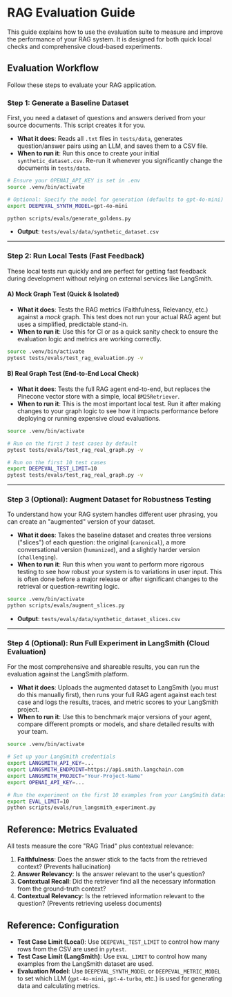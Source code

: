 # RAG Evaluation Guide

This guide explains how to use the evaluation suite to measure and improve the performance of your RAG system. It is designed for both quick local checks and comprehensive cloud-based experiments.

## Evaluation Workflow

Follow these steps to evaluate your RAG application.

### Step 1: Generate a Baseline Dataset

First, you need a dataset of questions and answers derived from your source documents. This script creates it for you.

- **What it does**: Reads all `.txt` files in `tests/data`, generates question/answer pairs using an LLM, and saves them to a CSV file.
- **When to run it**: Run this once to create your initial `synthetic_dataset.csv`. Re-run it whenever you significantly change the documents in `tests/data`.

```bash
# Ensure your OPENAI_API_KEY is set in .env
source .venv/bin/activate

# Optional: Specify the model for generation (defaults to gpt-4o-mini)
export DEEPEVAL_SYNTH_MODEL=gpt-4o-mini

python scripts/evals/generate_goldens.py
```

- **Output**: `tests/evals/data/synthetic_dataset.csv`

---

### Step 2: Run Local Tests (Fast Feedback)

These local tests run quickly and are perfect for getting fast feedback during development without relying on external services like LangSmith.

#### A) Mock Graph Test (Quick & Isolated)

- **What it does**: Tests the RAG metrics (Faithfulness, Relevancy, etc.) against a _mock_ graph. This test does not run your actual RAG agent but uses a simplified, predictable stand-in.
- **When to run it**: Use this for CI or as a quick sanity check to ensure the evaluation logic and metrics are working correctly.

```bash
source .venv/bin/activate
pytest tests/evals/test_rag_evaluation.py -v
```

#### B) Real Graph Test (End-to-End Local Check)

- **What it does**: Tests the full RAG agent end-to-end, but replaces the Pinecone vector store with a simple, local `BM25Retriever`.
- **When to run it**: This is the most important local test. Run it after making changes to your graph logic to see how it impacts performance before deploying or running expensive cloud evaluations.

```bash
source .venv/bin/activate

# Run on the first 3 test cases by default
pytest tests/evals/test_rag_real_graph.py -v

# Run on the first 10 test cases
export DEEPEVAL_TEST_LIMIT=10
pytest tests/evals/test_rag_real_graph.py -v
```

---

### Step 3 (Optional): Augment Dataset for Robustness Testing

To understand how your RAG system handles different user phrasing, you can create an "augmented" version of your dataset.

- **What it does**: Takes the baseline dataset and creates three versions ("slices") of each question: the original (`canonical`), a more conversational version (`humanized`), and a slightly harder version (`challenging`).
- **When to run it**: Run this when you want to perform more rigorous testing to see how robust your system is to variations in user input. This is often done before a major release or after significant changes to the retrieval or question-rewriting logic.

```bash
source .venv/bin/activate
python scripts/evals/augment_slices.py
```

- **Output**: `tests/evals/data/synthetic_dataset_slices.csv`

---

### Step 4 (Optional): Run Full Experiment in LangSmith (Cloud Evaluation)

For the most comprehensive and shareable results, you can run the evaluation against the LangSmith platform.

- **What it does**: Uploads the augmented dataset to LangSmith (you must do this manually first), then runs your full RAG agent against each test case and logs the results, traces, and metric scores to your LangSmith project.
- **When to run it**: Use this to benchmark major versions of your agent, compare different prompts or models, and share detailed results with your team.

```bash
source .venv/bin/activate

# Set up your LangSmith credentials
export LANGSMITH_API_KEY=...
export LANGSMITH_ENDPOINT=https://api.smith.langchain.com
export LANGSMITH_PROJECT="Your-Project-Name"
export OPENAI_API_KEY=...

# Run the experiment on the first 10 examples from your LangSmith dataset
export EVAL_LIMIT=10
python scripts/evals/run_langsmith_experiment.py
```

## Reference: Metrics Evaluated

All tests measure the core "RAG Triad" plus contextual relevance:

1.  **Faithfulness**: Does the answer stick to the facts from the retrieved context? (Prevents hallucination)
2.  **Answer Relevancy**: Is the answer relevant to the user's question?
3.  **Contextual Recall**: Did the retriever find all the necessary information from the ground-truth context?
4.  **Contextual Relevancy**: Is the retrieved information relevant to the question? (Prevents retrieving useless documents)

## Reference: Configuration

- **Test Case Limit (Local)**: Use `DEEPEVAL_TEST_LIMIT` to control how many rows from the CSV are used in `pytest`.
- **Test Case Limit (LangSmith)**: Use `EVAL_LIMIT` to control how many examples from the LangSmith dataset are used.
- **Evaluation Model**: Use `DEEPEVAL_SYNTH_MODEL` or `DEEPEVAL_METRIC_MODEL` to set which LLM (`gpt-4o-mini`, `gpt-4-turbo`, etc.) is used for generating data and calculating metrics.
